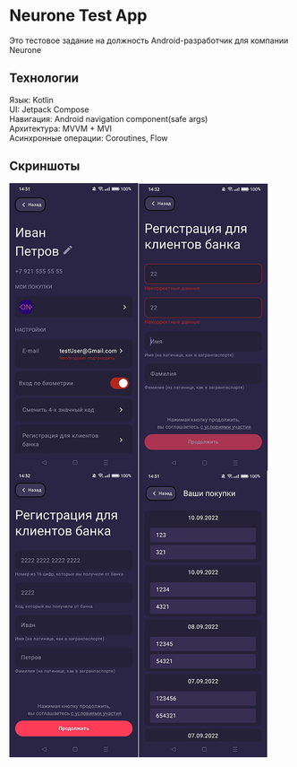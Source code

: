 # Neurone Test App

Это тестовое задание на должность Android-разработчик для компании Neurone  

## Технологии
Язык: Kotlin  
UI: Jetpack Compose  
Навигация: Android navigation component(safe args)  
Архитектура: MVVM + MVI  
Асинхронные операции: Coroutines, Flow  
## Скриншоты  
<img src="screenshots/screenshots.png"/>
